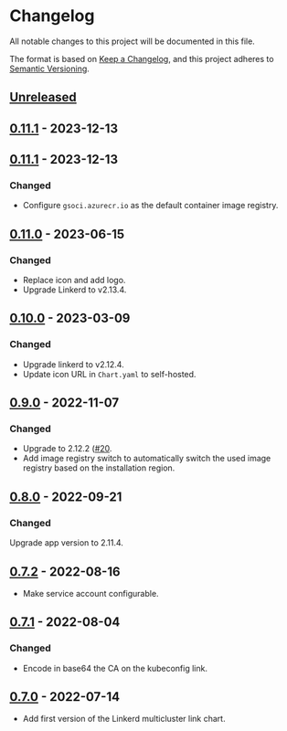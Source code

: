 # Changelog

All notable changes to this project will be documented in this file.

The format is based on [Keep a Changelog](https://keepachangelog.com/en/1.0.0/),
and this project adheres to [Semantic Versioning](https://semver.org/spec/v2.0.0.html).

## [Unreleased]

## [0.11.1] - 2023-12-13

## [0.11.1] - 2023-12-13

### Changed

- Configure `gsoci.azurecr.io` as the default container image registry.

## [0.11.0] - 2023-06-15

### Changed

- Replace icon and add logo.
- Upgrade Linkerd to v2.13.4.

## [0.10.0] - 2023-03-09

### Changed

- Upgrade linkerd to v2.12.4.
- Update icon URL in `Chart.yaml` to self-hosted.

## [0.9.0] - 2022-11-07

### Changed

- Upgrade to 2.12.2 ([#20](https://github.com/giantswarm/linkerd2-multicluster-link-app/pull/20).
- Add image registry switch to automatically switch the used image registry based on the installation region.

## [0.8.0] - 2022-09-21

### Changed

Upgrade app version to 2.11.4.

## [0.7.2] - 2022-08-16

- Make service account configurable.

## [0.7.1] - 2022-08-04

### Changed

- Encode in base64 the CA on the kubeconfig link.

## [0.7.0] - 2022-07-14

- Add first version of the Linkerd multicluster link chart.

[Unreleased]: https://github.com/giantswarm/linkerd-multicluster-link-app/compare/v0.11.1...HEAD
[0.11.1]: https://github.com/giantswarm/linkerd-multicluster-link-app/compare/v0.11.1...v0.11.1
[0.11.1]: https://github.com/giantswarm/linkerd-multicluster-link-app/compare/v0.11.0...v0.11.1
[0.11.0]: https://github.com/giantswarm/linkerd-multicluster-link-app/compare/v0.10.0...v0.11.0
[0.10.0]: https://github.com/giantswarm/linkerd-multicluster-link-app/compare/v0.9.0...v0.10.0
[0.9.0]: https://github.com/giantswarm/linkerd-multicluster-link-app/compare/v0.8.0...v0.9.0
[0.8.0]: https://github.com/giantswarm/linkerd2-multicluster-link-app/compare/v0.7.2...v0.8.0
[0.7.2]: https://github.com/giantswarm/linkerd2-multicluster-link-app/compare/v0.7.1...v0.7.2
[0.7.1]: https://github.com/giantswarm/linkerd2-multicluster-link-app/compare/v0.7.0...v0.7.1
[0.7.0]: https://github.com/giantswarm/linkerd2-multicluster-link-app/compare/v0.7.0...v0.7.0
